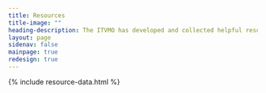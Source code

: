 ```yaml
---
title: Resources
title-image: ""
heading-description: The ITVMO has developed and collected helpful resources to make government IT acquisitions smarter and faster. Review these knowledge cases to learn more about specific topics. We will regularly update and add to the resources posted to this page.
layout: page
sidenav: false
mainpage: true
redesign: true
---
```

  <section id="main-page-content" class="usa-graphic-list margin-bottom-4 grid-container padding-0">
    <section id="page-directory" class="grid-container padding-0"></section>
    <div class="grid-container grid-container margin-0 padding-0">
            {% include resource-data.html %}
    </div>
  </section>


